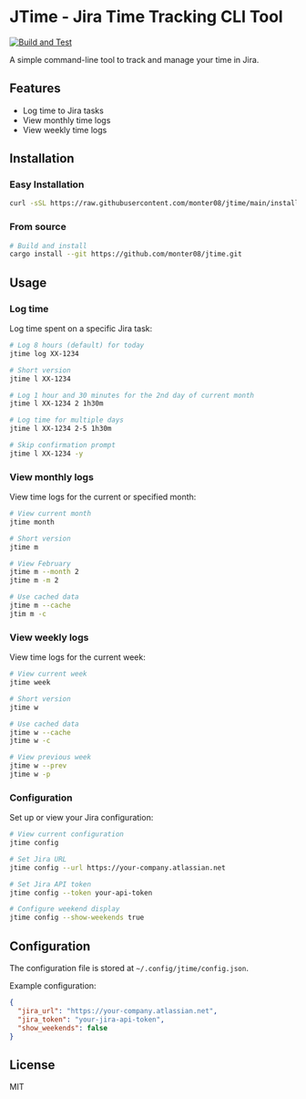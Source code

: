 # JTime - Jira Time Tracking CLI Tool
[![Build and Test](https://github.com/monter08/jtime/actions/workflows/ci.yml/badge.svg)](https://github.com/monter08/jtime/actions/workflows/ci.yml)

A simple command-line tool to track and manage your time in Jira.

## Features

- Log time to Jira tasks
- View monthly time logs
- View weekly time logs

## Installation

### Easy Installation

```bash
curl -sSL https://raw.githubusercontent.com/monter08/jtime/main/install.sh | bash
```

### From source

```bash
# Build and install
cargo install --git https://github.com/monter08/jtime.git
```

## Usage

### Log time

Log time spent on a specific Jira task:

```bash
# Log 8 hours (default) for today
jtime log XX-1234

# Short version
jtime l XX-1234

# Log 1 hour and 30 minutes for the 2nd day of current month
jtime l XX-1234 2 1h30m

# Log time for multiple days
jtime l XX-1234 2-5 1h30m

# Skip confirmation prompt
jtime l XX-1234 -y
```

### View monthly logs

View time logs for the current or specified month:

```bash
# View current month
jtime month

# Short version
jtime m

# View February
jtime m --month 2
jtime m -m 2

# Use cached data
jtime m --cache
jtim m -c
```

### View weekly logs

View time logs for the current week:

```bash
# View current week
jtime week

# Short version
jtime w

# Use cached data
jtime w --cache
jtime w -c

# View previous week
jtime w --prev
jtime w -p
```

### Configuration

Set up or view your Jira configuration:

```bash
# View current configuration
jtime config

# Set Jira URL
jtime config --url https://your-company.atlassian.net

# Set Jira API token
jtime config --token your-api-token

# Configure weekend display
jtime config --show-weekends true
```

## Configuration

The configuration file is stored at `~/.config/jtime/config.json`.

Example configuration:

```json
{
  "jira_url": "https://your-company.atlassian.net",
  "jira_token": "your-jira-api-token",
  "show_weekends": false
}
```

## License

MIT
